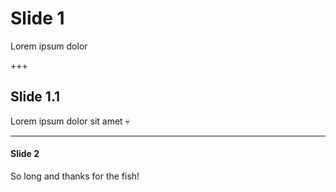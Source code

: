# Slide 1

Lorem ipsum dolor

+++
<!-- .slide: data-transition="zoom" -->

## Slide 1.1

Lorem ipsum dolor sit amet
:skull:

---

#### Slide 2

So long and thanks for the fish!
